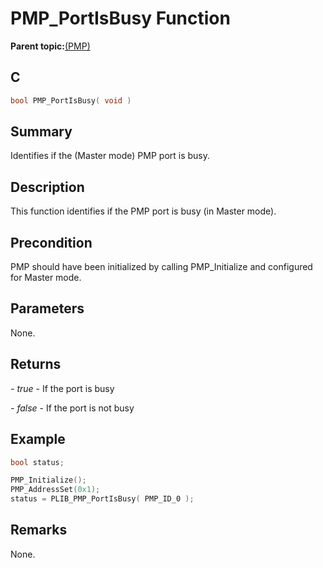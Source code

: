 # PMP\_PortIsBusy Function

**Parent topic:**[\(PMP\)](GUID-DA0EF437-EF86-4341-BD1A-DA8600DBFECE.md)

## C

```c
bool PMP_PortIsBusy( void )
```

## Summary

Identifies if the \(Master mode\) PMP port is busy.

## Description

This function identifies if the PMP port is busy \(in Master mode\).

## Precondition

PMP should have been initialized by calling PMP\_Initialize and configured for Master mode.

## Parameters

None.

## Returns

*- true* - If the port is busy

*- false* - If the port is not busy

## Example

```c
bool status;

PMP_Initialize();
PMP_AddressSet(0x1);
status = PLIB_PMP_PortIsBusy( PMP_ID_0 );
```

## Remarks

None.


